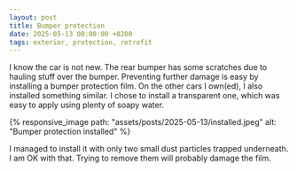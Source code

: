 ```yaml
---
layout: post
title: Bumper protection
date: 2025-05-13 00:00:00 +0200
tags: exterior, protection, retrofit
---
```

I know the car is not new. The rear bumper has some scratches due to hauling
stuff over the bumper. Preventing further damage is easy by installing a bumper
protection film. On the other cars I own(ed), I also installed something
similar. I chose to install a transparent one, which was easy to apply using
plenty of soapy water.

{% responsive_image path: "assets/posts/2025-05-13/installed.jpeg" alt: "Bumper protection installed" %}

I managed to install it with only two small dust particles trapped underneath.
I am OK with that. Trying to remove them will probably damage the film.
